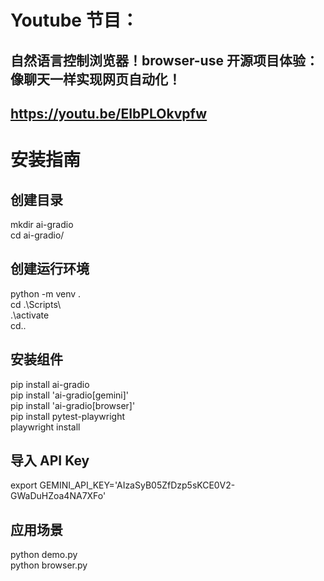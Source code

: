 # Youtube 节目：
## 自然语言控制浏览器！browser-use 开源项目体验：像聊天一样实现网页自动化！
## https://youtu.be/EIbPLOkvpfw

# 安装指南

## 创建目录 
mkdir ai-gradio  
cd ai-gradio/  

## 创建运行环境
python -m venv .  
cd .\Scripts\  
.\activate  
cd..  

## 安装组件
pip install ai-gradio  
pip install 'ai-gradio[gemini]'  
pip install 'ai-gradio[browser]'  
pip install pytest-playwright  
playwright install  

## 导入 API Key 
export GEMINI_API_KEY='AIzaSyB05ZfDzp5sKCE0V2-GWaDuHZoa4NA7XFo'  

## 应用场景
python demo.py  
python browser.py  






